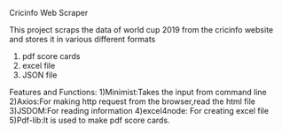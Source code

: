 Cricinfo Web Scraper

This project scraps the data of world cup 2019 from the cricinfo website and stores it in various different formats 
1) pdf score cards
2) excel file
3) JSON file


Features and Functions:
1)Minimist:Takes the input from command line
2)Axios:For making http request from the browser,read the html file
3)JSDOM:For reading information
4)excel4node: For creating excel file
5)Pdf-lib:It is used to make pdf score cards.

